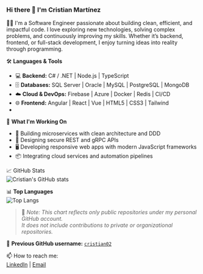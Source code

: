 ### Hi there 👋 I'm Cristian Martínez

👨‍💻 I'm a Software Engineer passionate about building clean, efficient, and impactful code. I love exploring new technologies, solving complex problems, and continuously improving my skills. Whether it’s backend, frontend, or full-stack development, I enjoy turning ideas into reality through programming.

🛠️ **Languages & Tools**  
- 💻 **Backend:** C# / .NET | Node.js | TypeScript  
- 🗄️ **Databases:** SQL Server | Oracle | MySQL | PostgreSQL | MongoDB  
- ☁️ **Cloud & DevOps:** Firebase | Azure | Docker | Redis | CI/CD  
- 🌐 **Frontend:** Angular | React | Vue | HTML5 | CSS3 | Tailwind
- 
🚀 **What I'm Working On**  
- 🔧 Building microservices with clean architecture and DDD  
- 🔐 Designing secure REST and gRPC APIs  
- 🖥️ Developing responsive web apps with modern JavaScript frameworks  
- 📦 Integrating cloud services and automation pipelines

📈 GitHub Stats  
![Cristian's GitHub stats](https://github-readme-stats.vercel.app/api?username=Cristian-MH&show_icons=true&theme=default&include_all_commits=true)

📊 **Top Languages**  
![Top Langs](https://github-readme-stats.vercel.app/api/top-langs/?username=Cristian-MH&layout=compact)

> 📌 *Note: This chart reflects only public repositories under my personal GitHub account.  
It does not include contributions to private or organizational repositories.*

🔄 **Previous GitHub username:** [`cristian02`](https://github.com/cristian02)

📫 How to reach me:  
[LinkedIn](https://www.linkedin.com/in/cristian-mart%C3%ADnez-hern%C3%A1ndez-08043699/) | [Email](mailto:crismh2@hotmail.com)
